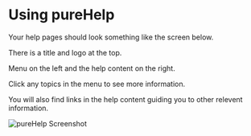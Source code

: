 # Using pureHelp

Your help pages should look something like the screen below.

There is a title and logo at the top.

Menu on the left and the help content on the right.

Click any topics in the menu to see more information.

You will also find links in the help content guiding you to other relevent information.

![pureHelp Screenshot](Docs/-images/pureHelp/IntroPage.png)